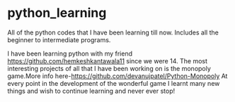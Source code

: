 # python_learning
All of the python codes that I have been learning till now.
Includes all the beginner to intermediate programs. 

I have been learning python with my friend https://github.com/hemkeshkantawala11 since we were 14.
The most interesting projects of all that I have been working on is the monopoly game.More info here-https://github.com/devanujpatel/Python-Monopoly At every point in the development of the wonderful game I learnt many new things and wish to continue learning and never ever stop!

